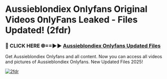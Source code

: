 # Aussieblondiex Onlyfans Original Videos 0nlyFans Leaked - Files Updated! (2fdr)

<h3>🔴 CLICK HERE 🌐==►► <a href="https://tinyurl.com/ehrbuxhb" rel="nofollow">Aussieblondiex Onlyfans Updated Files</a></h3>

Get Aussieblondiex Onlyfans and all content. Now you can access all videos and pictures of Aussieblondiex Onlyfans. New Updated Files 2025!

[![2fdr](https://i.imgur.com/lVYEuWS.gif)](https://tinyurl.com/ehrbuxhb)
